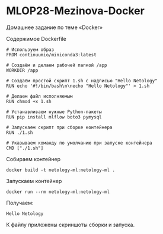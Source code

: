 # MLOP28-Mezinova-Docker
Домашнее задание по теме «Docker»

Содержимое Dockerfile
```
# Используем образ
FROM continuumio/miniconda3:latest

# Создаём и делаем рабочей папкой /app
WORKDIR /app

# Создаём простой скрипт 1.sh с надписью "Hello Netology"
RUN echo '#!/bin/bash\n\necho "Hello Netology"' > 1.sh

# Делаем файл исполняемым
RUN chmod +x 1.sh

# Устанавливаем нужные Python-пакеты
RUN pip install mlflow boto3 pymysql

# Запускаем скрипт при сборке контейнера 
RUN ./1.sh

# Указываем команду по умолчанию при запуске контейнера
CMD ["./1.sh"]
```

Собираем контейнер
```
docker build -t netology-ml:netology-ml .
```
Запускаем контейнер
```
docker run --rm netology-ml:netology-ml
```

Получаем:

```
Hello Netology
```
К файлу приложены скриншоты сборки и запуска.
